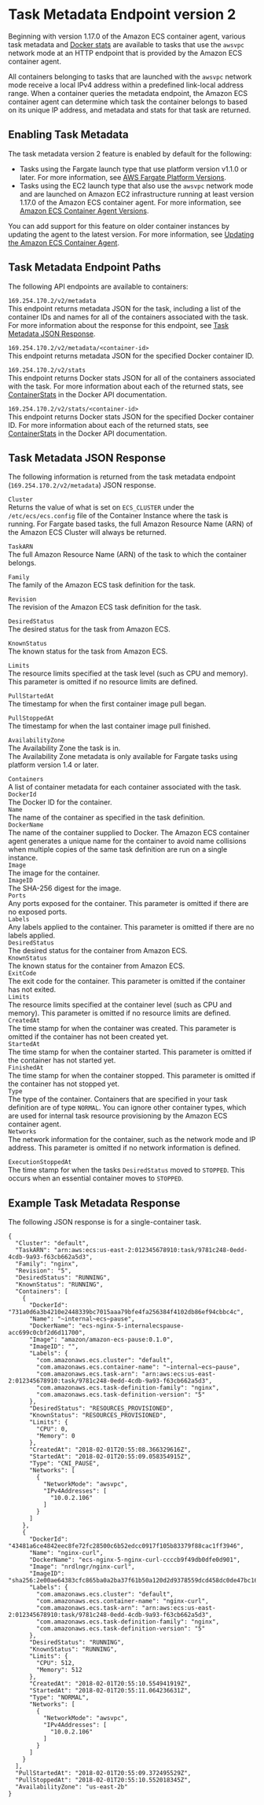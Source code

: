 # Task Metadata Endpoint version 2<a name="task-metadata-endpoint-v2"></a>

Beginning with version 1\.17\.0 of the Amazon ECS container agent, various task metadata and [Docker stats](https://docs.docker.com/engine/api/v1.30/#operation/ContainerStats) are available to tasks that use the `awsvpc` network mode at an HTTP endpoint that is provided by the Amazon ECS container agent\.

All containers belonging to tasks that are launched with the `awsvpc` network mode receive a local IPv4 address within a predefined link\-local address range\. When a container queries the metadata endpoint, the Amazon ECS container agent can determine which task the container belongs to based on its unique IP address, and metadata and stats for that task are returned\.

## Enabling Task Metadata<a name="task-metadata-endpoint-v2-enable"></a>

The task metadata version 2 feature is enabled by default for the following:
+ Tasks using the Fargate launch type that use platform version v1\.1\.0 or later\. For more information, see [AWS Fargate Platform Versions](platform_versions.md)\.
+ Tasks using the EC2 launch type that also use the `awsvpc` network mode and are launched on Amazon EC2 infrastructure running at least version 1\.17\.0 of the Amazon ECS container agent\. For more information, see [Amazon ECS Container Agent Versions](ecs-agent-versions.md)\.

You can add support for this feature on older container instances by updating the agent to the latest version\. For more information, see [Updating the Amazon ECS Container Agent](ecs-agent-update.md)\.

## Task Metadata Endpoint Paths<a name="task-metadata-endpoint-v2-paths"></a>

The following API endpoints are available to containers:

`169.254.170.2/v2/metadata`  
This endpoint returns metadata JSON for the task, including a list of the container IDs and names for all of the containers associated with the task\. For more information about the response for this endpoint, see [Task Metadata JSON Response](#task-metadata-endpoint-v2-response)\.

`169.254.170.2/v2/metadata/<container-id>`  
This endpoint returns metadata JSON for the specified Docker container ID\.

`169.254.170.2/v2/stats`  
This endpoint returns Docker stats JSON for all of the containers associated with the task\. For more information about each of the returned stats, see [ContainerStats](https://docs.docker.com/engine/api/v1.30/#operation/ContainerStats) in the Docker API documentation\. 

`169.254.170.2/v2/stats/<container-id>`  
This endpoint returns Docker stats JSON for the specified Docker container ID\. For more information about each of the returned stats, see [ContainerStats](https://docs.docker.com/engine/api/v1.30/#operation/ContainerStats) in the Docker API documentation\. 

## Task Metadata JSON Response<a name="task-metadata-endpoint-v2-response"></a>

The following information is returned from the task metadata endpoint \(`169.254.170.2/v2/metadata`\) JSON response\.

`Cluster`  
Returns the value of what is set on `ECS_CLUSTER` under the `/etc/ecs/ecs.config` file of the Container Instance where the task is running. For Fargate based tasks, the full Amazon Resource Name \(ARN\) of the Amazon ECS Cluster will always be returned\.

`TaskARN`  
The full Amazon Resource Name \(ARN\) of the task to which the container belongs\.

`Family`  
The family of the Amazon ECS task definition for the task\.

`Revision`  
The revision of the Amazon ECS task definition for the task\.

`DesiredStatus`  
The desired status for the task from Amazon ECS\.

`KnownStatus`  
The known status for the task from Amazon ECS\.

`Limits`  
The resource limits specified at the task level \(such as CPU and memory\)\. This parameter is omitted if no resource limits are defined\.

`PullStartedAt`  
The timestamp for when the first container image pull began\.

`PullStoppedAt`  
The timestamp for when the last container image pull finished\.

`AvailabilityZone`  
The Availability Zone the task is in\.  
The Availability Zone metadata is only available for Fargate tasks using platform version 1\.4 or later\.

`Containers`  
A list of container metadata for each container associated with the task\.    
`DockerId`  
The Docker ID for the container\.  
`Name`  
The name of the container as specified in the task definition\.  
`DockerName`  
The name of the container supplied to Docker\. The Amazon ECS container agent generates a unique name for the container to avoid name collisions when multiple copies of the same task definition are run on a single instance\.  
`Image`  
The image for the container\.  
`ImageID`  
The SHA\-256 digest for the image\.  
`Ports`  
Any ports exposed for the container\. This parameter is omitted if there are no exposed ports\.  
`Labels`  
Any labels applied to the container\. This parameter is omitted if there are no labels applied\.  
`DesiredStatus`  
The desired status for the container from Amazon ECS\.  
`KnownStatus`  
The known status for the container from Amazon ECS\.  
`ExitCode`  
The exit code for the container\. This parameter is omitted if the container has not exited\.  
`Limits`  
The resource limits specified at the container level \(such as CPU and memory\)\. This parameter is omitted if no resource limits are defined\.  
`CreatedAt`  
The time stamp for when the container was created\. This parameter is omitted if the container has not been created yet\.  
`StartedAt`  
The time stamp for when the container started\. This parameter is omitted if the container has not started yet\.  
`FinishedAt`  
The time stamp for when the container stopped\. This parameter is omitted if the container has not stopped yet\.  
`Type`  
The type of the container\. Containers that are specified in your task definition are of type `NORMAL`\. You can ignore other container types, which are used for internal task resource provisioning by the Amazon ECS container agent\.  
`Networks`  
The network information for the container, such as the network mode and IP address\. This parameter is omitted if no network information is defined\.

`ExecutionStoppedAt`  
The time stamp for when the tasks `DesiredStatus` moved to `STOPPED`\. This occurs when an essential container moves to `STOPPED`\.

## Example Task Metadata Response<a name="task-metadata-endpoint-v2-example-task-metadata-response"></a>

The following JSON response is for a single\-container task\.

```
{
  "Cluster": "default",
  "TaskARN": "arn:aws:ecs:us-east-2:012345678910:task/9781c248-0edd-4cdb-9a93-f63cb662a5d3",
  "Family": "nginx",
  "Revision": "5",
  "DesiredStatus": "RUNNING",
  "KnownStatus": "RUNNING",
  "Containers": [
    {
      "DockerId": "731a0d6a3b4210e2448339bc7015aaa79bfe4fa256384f4102db86ef94cbbc4c",
      "Name": "~internal~ecs~pause",
      "DockerName": "ecs-nginx-5-internalecspause-acc699c0cbf2d6d11700",
      "Image": "amazon/amazon-ecs-pause:0.1.0",
      "ImageID": "",
      "Labels": {
        "com.amazonaws.ecs.cluster": "default",
        "com.amazonaws.ecs.container-name": "~internal~ecs~pause",
        "com.amazonaws.ecs.task-arn": "arn:aws:ecs:us-east-2:012345678910:task/9781c248-0edd-4cdb-9a93-f63cb662a5d3",
        "com.amazonaws.ecs.task-definition-family": "nginx",
        "com.amazonaws.ecs.task-definition-version": "5"
      },
      "DesiredStatus": "RESOURCES_PROVISIONED",
      "KnownStatus": "RESOURCES_PROVISIONED",
      "Limits": {
        "CPU": 0,
        "Memory": 0
      },
      "CreatedAt": "2018-02-01T20:55:08.366329616Z",
      "StartedAt": "2018-02-01T20:55:09.058354915Z",
      "Type": "CNI_PAUSE",
      "Networks": [
        {
          "NetworkMode": "awsvpc",
          "IPv4Addresses": [
            "10.0.2.106"
          ]
        }
      ]
    },
    {
      "DockerId": "43481a6ce4842eec8fe72fc28500c6b52edcc0917f105b83379f88cac1ff3946",
      "Name": "nginx-curl",
      "DockerName": "ecs-nginx-5-nginx-curl-ccccb9f49db0dfe0d901",
      "Image": "nrdlngr/nginx-curl",
      "ImageID": "sha256:2e00ae64383cfc865ba0a2ba37f61b50a120d2d9378559dcd458dc0de47bc165",
      "Labels": {
        "com.amazonaws.ecs.cluster": "default",
        "com.amazonaws.ecs.container-name": "nginx-curl",
        "com.amazonaws.ecs.task-arn": "arn:aws:ecs:us-east-2:012345678910:task/9781c248-0edd-4cdb-9a93-f63cb662a5d3",
        "com.amazonaws.ecs.task-definition-family": "nginx",
        "com.amazonaws.ecs.task-definition-version": "5"
      },
      "DesiredStatus": "RUNNING",
      "KnownStatus": "RUNNING",
      "Limits": {
        "CPU": 512,
        "Memory": 512
      },
      "CreatedAt": "2018-02-01T20:55:10.554941919Z",
      "StartedAt": "2018-02-01T20:55:11.064236631Z",
      "Type": "NORMAL",
      "Networks": [
        {
          "NetworkMode": "awsvpc",
          "IPv4Addresses": [
            "10.0.2.106"
          ]
        }
      ]
    }
  ],
  "PullStartedAt": "2018-02-01T20:55:09.372495529Z",
  "PullStoppedAt": "2018-02-01T20:55:10.552018345Z",
  "AvailabilityZone": "us-east-2b"
}
```

